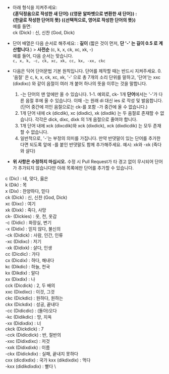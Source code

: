 - 아래 형식을 지켜주세요: \
**{훈딕정음으로 작성한 새 단어} ({영문 알파벳으로 변환한 새 단어}) : \
{한글로 작성한 단어의 뜻} ({선택적으로, 영어로 작성한 단어의 뜻})** \
예를 들면: \
ck (Dick) : 신, 신찬 (God, Dick)

- 단어 배열은 다음 순서로 해주세요: : **길이** (짧은 것이 먼저, **단 '-' 는 길이 0.5 로 계산합니다**.) > **사전순** (c, k, x, ck, xc, xk, -) \
예를 들어, 다음 순서는 맞습니다. \
`c, x, k, -c, ck, xc, xk, cc, kx, -xx, ckc`

- 다음은 딕어 단어문법 기본 원칙입니다. 단어를 제작할 때는 반드시 지켜주세요.
    0. '음절' 은 c, k, x, ck, xc, xk, '-' 으로 총 7개의 소리 단위를 말하고, '단어'는 xxc (dixdixc) 와 같이 음절이 여러 개 붙어 하나의 뜻을 이루는 것을 말합니다.
    1. -는 단어의 맨 앞에만 올 수 있습니다. 
        1-1. 예외로, ck- 1개 **단어**에서는 '-'가 다른 음절 후에 올 수 있습니다. 이때 -는 원래 di 대신 ies 로 작성 및 발음합니다. (단어 중간에 끼인 음절으로는 ck-를 포함 -가 중간에 올 수 없습니다.)
    2. 1개 단어 내에 ck (dicdik), xc (dixdic), xk (dixdik) 는 두 음절로 존재할 수 없습니다. 각각은 dick, dixc, dixk 의 1개 음절으로 줄여야 합니다.
    3. 1개 단어 내에 xck (dixcdik)와 xck (dixdick), xck (dixdicdik) 는 모두 존재할 수 없습니다.
    4. 일반적으로, '-'는 부정의 의미를 가집니다. 만약 반댓말이 있는 단어를 추가한다면 되도록 앞에 -를 붙인 반댓말도 함께 추가해주세요. 예시: xk와 -xk (죽다 와 살다)

- **위 사항은 수정하지 마십시오.** 수정 시 Pull Request가 타 경고 없이 무시되어 단어가 추가되지 않습니다만 아래 목록에만 단어를 추가할 수 있습니다.

c (Dic) : 네, 맞다, 옳은 \
k (Dik) : 목 \
x (Dix) : 찬양하다, 믿다 \
ck (Dick) : 신, 신찬 (God, Dick) \
xc (Dixc) : 여기 \
xk (Dixk) : 죽다, 사망 \
ck- (Dickies) : 옷, 천, 옷감 \
-c (Didic) : 화장실, 변기 \
-x (Didix) : 믿지 않다, 불신의 \
-ck (Didick) : 사람, 인간, 인류 \
-xc (Didixc) : 저기 \
-xk (Didixk) : 살다, 인생 \
cc (Dicdic) : 가다 \
cx (Dicdix) : 하다, 해내다 \
kc (Dikdic) : 하늘, 천국 \
kx (Dikdix) : 알다 \
xx (Dixdix) : 나 \
cck (Dicdick) : 2, 두 배의 \
xxc (Dixdixc) : 이것, 그것 \
ckc (Dickdic) : 원하다, 원하는 \
ckx (Dickdix) : 성공, 끝내다 \
-cc (Didicdic) : (돌아)오다 \
-kc (Didikdic) : 땅, 지옥 \
-xx (Didixdix) : 너 \
ckck (Dickdick) : 7 \
-cck (Didicdick) : 반, 절반의 \
-xxc (Didixdixc) : 저것 \
-xxk (Didixdixk) : 이름 \
-ckx (Didickdix) : 실패, 끝내지 못하다 \
cxx (dicdixdix) : 국가
kxx (dikdixdix) : 먹다 \
-kxx (didikdixdix) : 빨다 \
